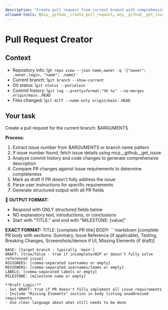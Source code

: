 ```yaml
---
description: "Create pull request from current branch with comprehensive description"
allowed-tools: [mcp__github__create_pull_request, mcp__github__get_issue, mcp__github__get_pull_request_files, mcp__github__get_pull_request_diff, mcp__github__list_pull_requests, mcp__github__update_pull_request, Bash(gh repo view:*), Bash(git branch:*), Bash(git status:*), Bash(git log:*), Bash(git diff:*), Bash(gh:*)]
---
```


# Pull Request Creator

## Context

- Repository info: !`gh repo view --json name,owner -q '{"owner": .owner.login, "name": .name}'`
- Current branch: !`git branch --show-current`
- Git status: !`git status --porcelain`
- Commit history: !`git log --pretty=format:"%h %s" --no-merges origin/main..HEAD`
- Files changed: !`git diff --name-only origin/main..HEAD`

## Your task

Create a pull request for the current branch: $ARGUMENTS

**Process:**
1. Extract issue number from $ARGUMENTS or branch name pattern
2. If issue number found, fetch issue details using mcp__github__get_issue
3. Analyze commit history and code changes to generate comprehensive description
4. Compare PR changes against issue requirements to determine completeness
5. Mark as draft if PR doesn't fully address the issue
6. Parse user instructions for specific requirements
7. Generate structured output with all PR fields

**🚨 OUTPUT FORMAT:**
- Respond with ONLY structured fields below
- NO explanatory text, introductions, or conclusions
- Start with "TITLE:" and end with "MILESTONE: [value]"

**EXACT FORMAT:**
TITLE: [complete PR title]
BODY: ```markdown
[complete PR body with sections: Summary, Issue Reference (if applicable), Testing, Breaking Changes, Screenshots/demos if UI, Missing Elements (if draft)]
```
BASE: [target branch - typically 'main']
DRAFT: [true/false - true if incomplete/WIP or doesn't fully solve referenced issue]
ASSIGNEES: [comma-separated usernames or empty]
REVIEWERS: [comma-separated usernames/teams or empty]
LABELS: [comma-separated labels or empty]
MILESTONE: [milestone name or empty]

**Draft Logic:**
- Set DRAFT: true if PR doesn't fully implement all issue requirements
- Include "Missing Elements" section in body listing unaddressed requirements
- Use clear language about what still needs to be done

